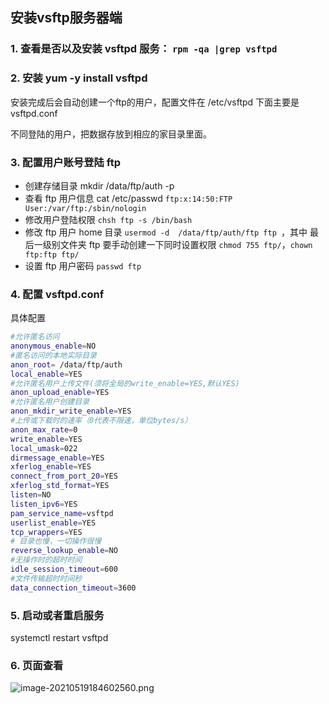 ## 安装vsftp服务器端

### 1. 查看是否以及安装 vsftpd 服务： `rpm -qa |grep vsftpd`

### 2. 安装 yum -y install vsftpd

安装完成后会自动创建一个ftp的用户，配置文件在 /etc/vsftpd 下面主要是 vsftpd.conf

不同登陆的用户，把数据存放到相应的家目录里面。

### 3. 配置用户账号登陆 ftp

- 创建存储目录 mkdir /data/ftp/auth -p
- 查看 ftp 用户信息 cat /etc/passwd `ftp:x:14:50:FTP User:/var/ftp:/sbin/nologin`
- 修改用户登陆权限 `chsh ftp -s /bin/bash` 
- 修改 ftp 用户 home 目录 `usermod -d  /data/ftp/auth/ftp ftp `，其中 最后一级别文件夹 ftp 要手动创建一下同时设置权限 `chmod 755 ftp/`，`chown ftp:ftp ftp/`
- 设置 ftp 用户密码 `passwd ftp`



### 4. 配置 vsftpd.conf

具体配置

```sh
#允许匿名访问
anonymous_enable=NO
#匿名访问的本地实际目录
anon_root= /data/ftp/auth
local_enable=YES
#允许匿名用户上传文件(须将全局的write_enable=YES,默认YES)
anon_upload_enable=YES
#允许匿名用户创建目录
anon_mkdir_write_enable=YES
#上传或下载时的速率（0代表不限速，单位bytes/s）
anon_max_rate=0
write_enable=YES
local_umask=022
dirmessage_enable=YES
xferlog_enable=YES
connect_from_port_20=YES
xferlog_std_format=YES
listen=NO
listen_ipv6=YES
pam_service_name=vsftpd
userlist_enable=YES
tcp_wrappers=YES
# 目录也慢，一切操作很慢
reverse_lookup_enable=NO
#无操作时的超时时间
idle_session_timeout=600
#文件传输超时时间秒
data_connection_timeout=3600
```

### 5.  启动或者重启服务

systemctl restart vsftpd

### 6. 页面查看

![image-20210519184602560.png](https://gitee.com/linqin07/pic/raw/master/image-20210519184602560.png)
